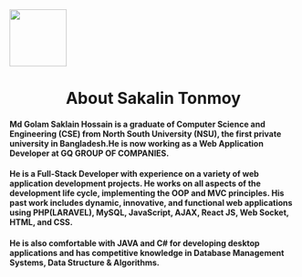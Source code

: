 
<span>
  <img alt="" src="https://user-images.githubusercontent.com/34407124/151802305-dc017aea-dee6-45e9-a34f-82ddf7becb33.png" width=100px height=100px/>
</span><h1 align="center">About Sakalin Tonmoy</h1>

#### Md Golam Saklain Hossain is a graduate of Computer Science and Engineering (CSE) from North South University (NSU), the first private university in Bangladesh.He is now working as a Web Application Developer at GQ GROUP OF COMPANIES.

#### He is a Full-Stack Developer with experience on a variety of web application development projects. He works on all aspects of the development life cycle, implementing the OOP and MVC principles. His past work includes dynamic, innovative, and functional web applications using PHP(LARAVEL), MySQL, JavaScript, AJAX, React JS, Web Socket, HTML, and CSS. 

#### He is also comfortable with JAVA and C# for developing desktop applications and has competitive knowledge in Database Management Systems, Data Structure & Algorithms.
